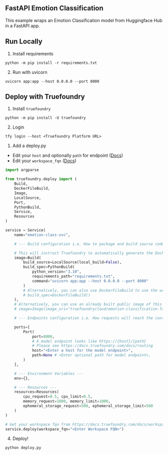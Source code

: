 FastAPI Emotion Classification
---
This example wraps an Emotion Classification model from Huggingface Hub in a FastAPI app.

## Run Locally

1. Install requirements

```shell
python -m pip install -r requirements.txt
```

2. Run with uvicorn

```shell
uvicorn app:app --host 0.0.0.0 --port 8000
```

## Deploy with Truefoundry

1. Install `truefoundry`

```shell
python -m pip install -U truefoundry
```

2. Login

```shell
tfy login --host <Truefoundry Platform URL>
```

1. Add a deploy.py

- Edit your `host` and optionally `path` for endpoint ([Docs](https://docs.truefoundry.com/docs/routing ))
- Edit your `workspace_fqn` ([Docs](https://docs.truefoundry.com/docs/workspace#copy-workspace-fqn-fully-qualified-name))

```python
import argparse

from truefoundry.deploy import (
    Build,
    DockerFileBuild,
    Image,
    LocalSource,
    Port,
    PythonBuild,
    Service,
    Resources
)

service = Service(
    name="emotion-class-svc",

    # --- Build configuration i.e. How to package and build source code ---

    # This will instruct Truefoundry to automatically generate the Dockerfile and build it
    image=Build(
        build_source=LocalSource(local_build=False),
        build_spec=PythonBuild(
            python_version="3.10",
            requirements_path="requirements.txt",
            command="uvicorn app:app --host 0.0.0.0 --port 8000"
        )
        # Alternatively, you can also use DockerFileBuild to use the written Dockerfile like follows:
        # build_spec=DockerFileBuild()
    ),
    # Alternatively, you can use an already built public image of this codebase like follows:
    # image=Image(image_uri="truefoundrycloud/emotion-classification-fastapi:0.0.1")

    # --- Endpoints configuration i.e. How requests will reach the container ---

    ports=[
        Port(
            port=8000,
            # A model endpoint looks like https://{host}/{path}
            # Please see https://docs.truefoundry.com/docs/routing
            host="<Enter a host for the model endpoint>",
            path=None # <Enter optional path for model endpoint>,
        )
    ],

    # --- Environment Variables ---
    env={},

    # --- Resources ---
    resources=Resources(
        cpu_request=0.5, cpu_limit=0.5,
        memory_request=1000, memory_limit=1000,
        ephemeral_storage_request=500, ephemeral_storage_limit=500
    )
)

# Get your workspace fqn from https://docs.truefoundry.com/docs/workspace#copy-workspace-fqn-fully-qualified-name
service.deploy(workspace_fqn="<Enter Workspace FQN>")
```

4. Deploy!

```shell
python deploy.py
```
